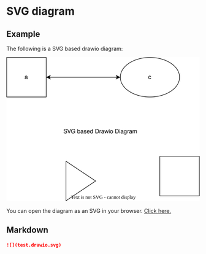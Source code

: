 # SVG diagram

## Example

The following is a SVG based drawio diagram:

![](test.drawio.svg)

You can open the diagram as an SVG in your browser. [Click here.](test.drawio.svg)

## Markdown

```markdown
![](test.drawio.svg)
```

